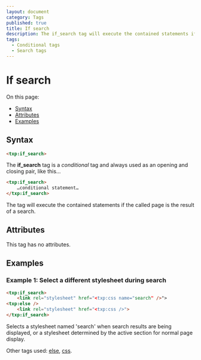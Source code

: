 ```yaml
---
layout: document
category: Tags
published: true
title: If search
description: The if_search tag will execute the contained statements if the called page is the result of a search.
tags:
  - Conditional tags
  - Search tags
---
```


# If search

On this page:

* [Syntax](#syntax)
* [Attributes](#attributes)
* [Examples](#examples)

## Syntax

~~~ html
<txp:if_search>
~~~

The **if_search** tag is a *conditional* tag and always used as an opening and closing pair, like this…

~~~ html
<txp:if_search>
    …conditional statement…
</txp:if_search>
~~~

The tag will execute the contained statements if the called page is the result of a search.

## Attributes

This tag has no attributes.

## Examples

### Example 1: Select a different stylesheet during search

~~~ html
<txp:if_search>
    <link rel="stylesheet" href="<txp:css name="search" />">
<txp:else />
    <link rel="stylesheet" href="<txp:css />">
</txp:if_search>
~~~

Selects a stylesheet named 'search' when search results are being displayed, or a stylesheet determined by the active section for normal page display.

Other tags used: [else](else), [css](css).
